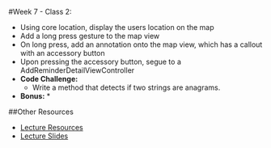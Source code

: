 #Week 7 - Class 2:
* Using core location, display the users location on the map
* Add a long press gesture to the map view
* On long press,  add an annotation onto the map view, which has a callout with an accessory button
* Upon pressing the accessory button, segue to a AddReminderDetailViewController
* **Code Challenge:** 
	* Write a method that detects if two strings are anagrams.
* **Bonus:**
	* 
	
##Other Resources
* [Lecture Resources](lecture/)
* [Lecture Slides]()